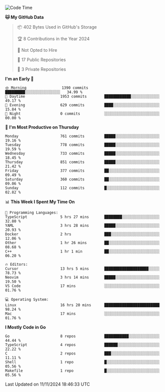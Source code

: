 <!--START_SECTION:waka-->
![Code Time](http://img.shields.io/badge/Code%20Time-940%20hrs%2039%20mins-blue)

**🐱 My GitHub Data** 

> 📦 402 Bytes Used in GitHub's Storage 
 > 
> 🏆 8 Contributions in the Year 2024
 > 
> 🚫 Not Opted to Hire
 > 
> 📜 17 Public Repositories 
 > 
> 🔑 3 Private Repositories 
 > 
**I'm an Early 🐤** 

```text
🌞 Morning                1390 commits        █████████░░░░░░░░░░░░░░░░   34.99 % 
🌆 Daytime                1953 commits        ████████████░░░░░░░░░░░░░   49.17 % 
🌃 Evening                629 commits         ████░░░░░░░░░░░░░░░░░░░░░   15.84 % 
🌙 Night                  0 commits           ░░░░░░░░░░░░░░░░░░░░░░░░░   00.00 % 
```
📅 **I'm Most Productive on Thursday** 

```text
Monday                   761 commits         █████░░░░░░░░░░░░░░░░░░░░   19.16 % 
Tuesday                  778 commits         █████░░░░░░░░░░░░░░░░░░░░   19.59 % 
Wednesday                733 commits         █████░░░░░░░░░░░░░░░░░░░░   18.45 % 
Thursday                 851 commits         █████░░░░░░░░░░░░░░░░░░░░   21.42 % 
Friday                   377 commits         ██░░░░░░░░░░░░░░░░░░░░░░░   09.49 % 
Saturday                 360 commits         ██░░░░░░░░░░░░░░░░░░░░░░░   09.06 % 
Sunday                   112 commits         █░░░░░░░░░░░░░░░░░░░░░░░░   02.82 % 
```


📊 **This Week I Spent My Time On** 

```text
💬 Programming Languages: 
TypeScript               5 hrs 27 mins       ████████░░░░░░░░░░░░░░░░░   32.80 % 
YAML                     3 hrs 28 mins       █████░░░░░░░░░░░░░░░░░░░░   20.93 % 
Docker                   2 hrs               ███░░░░░░░░░░░░░░░░░░░░░░   12.06 % 
Other                    1 hr 26 mins        ██░░░░░░░░░░░░░░░░░░░░░░░   08.68 % 
C++                      1 hr 1 min          ██░░░░░░░░░░░░░░░░░░░░░░░   06.20 % 

🔥 Editors: 
Cursor                   13 hrs 5 mins       ████████████████████░░░░░   78.73 % 
Neovim                   3 hrs 14 mins       █████░░░░░░░░░░░░░░░░░░░░   19.50 % 
VS Code                  17 mins             ░░░░░░░░░░░░░░░░░░░░░░░░░   01.76 % 

💻 Operating System: 
Linux                    16 hrs 20 mins      █████████████████████████   98.24 % 
Mac                      17 mins             ░░░░░░░░░░░░░░░░░░░░░░░░░   01.76 % 
```

**I Mostly Code in Go** 

```text
Go                       8 repos             ███████████░░░░░░░░░░░░░░   44.44 % 
TypeScript               4 repos             ██████░░░░░░░░░░░░░░░░░░░   22.22 % 
C                        2 repos             ███░░░░░░░░░░░░░░░░░░░░░░   11.11 % 
Shell                    1 repo              █░░░░░░░░░░░░░░░░░░░░░░░░   05.56 % 
Makefile                 1 repo              █░░░░░░░░░░░░░░░░░░░░░░░░   05.56 % 
```




 Last Updated on 11/11/2024 18:46:33 UTC
<!--END_SECTION:waka-->
